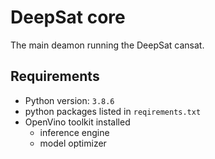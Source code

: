 # DeepSat core
The main deamon running the DeepSat cansat.

## Requirements
- Python version: `3.8.6`
- python packages listed in `reqirements.txt`
- OpenVino toolkit installed
    - inference engine
    - model optimizer